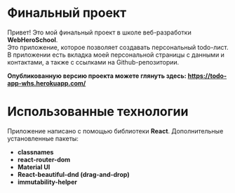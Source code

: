 # Финальный проект

Привет! Это мой финальный проект в школе веб-разработки **WebHeroSchool**.  
Это приложение, которое позволяет создавать персональный todo-лист. 
В приложении есть вкладка моей персональной страницы с данными и контактами, а также
с ссылками на Github-репозитории.  

**Опубликованную версию проекта можете глянуть здесь: https://todo-app-whs.herokuapp.com/**


# Использованные технологии

Приложение написано с помощью библиотеки **React**. Дополнительные установленные пакеты: 

 - **classnames**
 - **react-router-dom**
 - **Material UI**
 - **React-beautiful-dnd (drag-and-drop)**
 - **immutability-helper**
